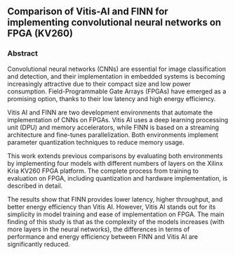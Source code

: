 ##  Comparison of Vitis-AI and FINN for implementing convolutional neural networks on FPGA (KV260)

### Abstract
Convolutional neural networks (CNNs) are essential for image classification and detection, and their implementation in embedded systems is becoming increasingly attractive due to their compact size and low power consumption. Field-Programmable Gate Arrays (FPGAs) have emerged as a promising option, thanks to their low latency and high energy efficiency.

Vitis AI and FINN are two development environments that automate the implementation of CNNs on FPGAs. Vitis AI uses a deep learning processing unit (DPU) and memory accelerators, while FINN is based on a streaming architecture and fine-tunes parallelization. Both environments implement parameter quantization techniques to reduce memory usage.

This work extends previous comparisons by evaluating both environments by implementing four models with different numbers of layers on the Xilinx Kria KV260 FPGA platform. The complete process from training to evaluation on FPGA, including quantization and hardware implementation, is described in detail.

The results show that FINN provides lower latency, higher throughput, and better energy efficiency than Vitis AI. However, Vitis AI stands out for its simplicity in model training and ease of implementation on FPGA. The main finding of this study is that as the complexity of the models increases (with more layers in the neural networks), the differences in terms of performance and energy efficiency between FINN and Vitis AI are significantly reduced.